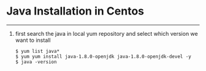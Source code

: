 # Java Installation in Centos
---


1. first search the java in local yum repository and select which version we want to install
    ~~~
    $ yum list java*
    $ yum yum install java-1.8.0-openjdk java-1.8.0-openjdk-devel -y
    $ java -version
    ~~~


